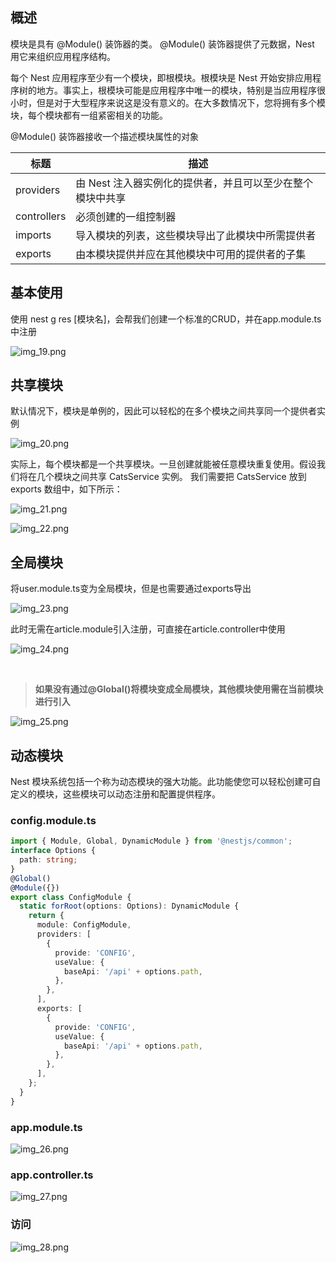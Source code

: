 
## 概述
模块是具有 @Module() 装饰器的类。 @Module() 装饰器提供了元数据，Nest 用它来组织应用程序结构。

每个 Nest 应用程序至少有一个模块，即根模块。根模块是 Nest 开始安排应用程序树的地方。事实上，根模块可能是应用程序中唯一的模块，特别是当应用程序很小时，但是对于大型程序来说这是没有意义的。在大多数情况下，您将拥有多个模块，每个模块都有一组紧密相关的功能。

@Module() 装饰器接收一个描述模块属性的对象

| 标题 | 描述 |
| ---- | ---- |
| providers | 由 Nest 注入器实例化的提供者，并且可以至少在整个模块中共享 |
| controllers | 必须创建的一组控制器 |
| imports | 导入模块的列表，这些模块导出了此模块中所需提供者 |
| exports | 由本模块提供并应在其他模块中可用的提供者的子集 |

## 基本使用
使用 nest g res [模块名]，会帮我们创建一个标准的CRUD，并在app.module.ts中注册

![img_19.png](img_19.png)

## 共享模块
默认情况下，模块是单例的，因此可以轻松的在多个模块之间共享同一个提供者实例

![img_20.png](img_20.png)

实际上，每个模块都是一个共享模块。一旦创建就能被任意模块重复使用。假设我们将在几个模块之间共享 CatsService 实例。 我们需要把 CatsService 放到 exports 数组中，如下所示：

![img_21.png](img_21.png)

![img_22.png](img_22.png)
## 全局模块

将user.module.ts变为全局模块，但是也需要通过exports导出

![img_23.png](img_23.png)

此时无需在article.module引入注册，可直接在article.controller中使用

![img_24.png](img_24.png)

<br/>

> **如果没有通过@Global()将模块变成全局模块，其他模块使用需在当前模块进行引入**

![img_25.png](img_25.png)

## 动态模块
Nest 模块系统包括一个称为动态模块的强大功能。此功能使您可以轻松创建可自定义的模块，这些模块可以动态注册和配置提供程序。

### config.module.ts
```typescript
import { Module, Global, DynamicModule } from '@nestjs/common';
interface Options {
  path: string;
}
@Global()
@Module({})
export class ConfigModule {
  static forRoot(options: Options): DynamicModule {
    return {
      module: ConfigModule,
      providers: [
        {
          provide: 'CONFIG',
          useValue: {
            baseApi: '/api' + options.path,
          },
        },
      ],
      exports: [
        {
          provide: 'CONFIG',
          useValue: {
            baseApi: '/api' + options.path,
          },
        },
      ],
    };
  }
}
```
### app.module.ts

![img_26.png](img_26.png)

### app.controller.ts

![img_27.png](img_27.png)


### 访问

![img_28.png](img_28.png)
